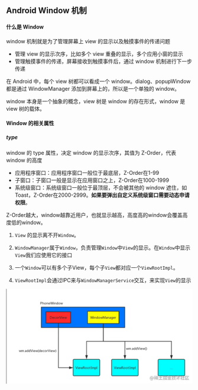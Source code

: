 ## Android Window 机制

#### 什么是 Window

window 机制就是为了管理屏幕上 view 的显示以及触摸事件的传递问题

- 管理 view 的显示次序，比如多个 view 重叠的显示，多个应用小窗的显示
- 管理触摸事件的传递，屏幕接收到触摸事件后，通过 window 机制进行下一步传递

在 Android 中，每个 view 树都可以看成一个 window。dialog、popupWindow 都是通过 WindowManager 添加到屏幕上的，所以是一个单独的 window。

window 本身是一个抽象的概念，view 树是 window 的存在形式，window 是 view 树的载体。

#### Window 的相关属性

##### type

window 的 type 属性，决定 window 的显示次序，其值为 Z-Order，代表 window 的高度

- 应用程序窗口：应用程序窗口一般位于最底层，Z-Order在1-99
- 子窗口：子窗口一般是显示在应用窗口之上，Z-Order在1000-1999
- 系统级窗口：系统级窗口一般位于最顶层，不会被其他的 window 遮住，如 Toast，Z-Order在2000-2999。**如果要弹出自定义系统级窗口需要动态申请权限**。

Z-Order越大，window越靠近用户，也就显示越高，高度高的window会覆盖高度低的window。



1. `View` 的显示离不开`Window`。

2. `WindowManager`属于`Window`，负责管理`Window`中`View`的显示。在`Window`中显示`View`我们应使用它的接口

3. 一个`Window`可以有多个子View，每个子`View`都对应一个`ViewRootImpl`。

4. `ViewRootImpl`会通过IPC来与`WindowManagerService`交互，来实现`View`的显示



![image-20211215154139210](assets/android-window/image-20211215154139210.png)

